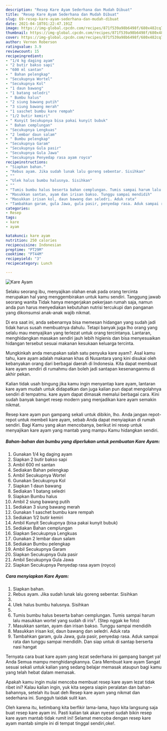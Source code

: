 ```yaml
---
description: "Resep Kare Ayam Sederhana dan Mudah Dibuat"
title: "Resep Kare Ayam Sederhana dan Mudah Dibuat"
slug: 69-resep-kare-ayam-sederhana-dan-mudah-dibuat
date: 2021-04-18T01:22:47.191Z
image: https://img-global.cpcdn.com/recipes/871f539a98b6498f/680x482cq70/kare-ayam-foto-resep-utama.jpg
thumbnail: https://img-global.cpcdn.com/recipes/871f539a98b6498f/680x482cq70/kare-ayam-foto-resep-utama.jpg
cover: https://img-global.cpcdn.com/recipes/871f539a98b6498f/680x482cq70/kare-ayam-foto-resep-utama.jpg
author: Vernon Roberson
ratingvalue: 3.9
reviewcount: 15
recipeingredient:
- "1/4 kg daging ayam"
- "2 butir bakso sapi"
- "600 ml santan"
- " Bahan pelengkap"
- "Secukupnya Wortel"
- "Secukupnya Kol"
- "1 daun bawang"
- "1 batang seledri"
- " Bumbu halus"
- "2 siung bawang putih"
- "3 siung bawang merah"
- "1 saschet bumbu kare rempah"
- "1/2 butir kemiri"
- " Kunyit Secukupnya bisa pakai kunyit bubuk"
- " Bahan cemplungan"
- "Secukupnya Lengkuas"
- "2 lembar daun salam"
- " Bumbu pelengkap"
- "Secukupnya Garam"
- "Secukupnya Gula pasir"
- "Secukupnya Gula Jawa"
- "Secukupnya Penyedap rasa ayam royco"
recipeinstructions:
- "Siapkan bahan."
- "Rebus ayam. Jika sudah lunak lalu goreng sebentar. Sisihkan"
- ""
- "Ulek halus bumbu halusnya. Sisihkan"
- ""
- "Tumis bumbu halus beserta bahan cemplungan. Tumis sampai harum lalu masukkan wortel yang sudah di iris². (Step nggak ke foto)"
- "Masukkan santan, ayam dan irisan bakso. Tunggu sampai mendidih"
- "Masukkan irisan kol, daun bawang dan seledri. Aduk rata"
- "Tambahkan garam, gula Jawa, gula pasir, penyedap rasa. Aduk sampai rata dan tunggu sampai mendidih. Dan siap untuk di santap berserta nasi hangat"
categories:
- Resep
tags:
- kare
- ayam

katakunci: kare ayam 
nutrition: 250 calories
recipecuisine: Indonesian
preptime: "PT29M"
cooktime: "PT44M"
recipeyield: "3"
recipecategory: Lunch

---
```



![Kare Ayam](https://img-global.cpcdn.com/recipes/871f539a98b6498f/680x482cq70/kare-ayam-foto-resep-utama.jpg)

Selaku seorang ibu, menyajikan olahan enak pada orang tercinta merupakan hal yang menggembirakan untuk kamu sendiri. Tanggung jawab seorang  wanita Tidak hanya mengerjakan pekerjaan rumah saja, namun anda pun harus menyediakan kebutuhan nutrisi tercukupi dan panganan yang dikonsumsi anak-anak wajib nikmat.

Di era  saat ini, anda sebenarnya bisa memesan hidangan yang sudah jadi tidak harus susah membuatnya dahulu. Tetapi banyak juga lho orang yang selalu mau menyajikan yang terlezat untuk orang tercintanya. Lantaran, menghidangkan masakan sendiri jauh lebih higienis dan bisa menyesuaikan hidangan tersebut sesuai makanan kesukaan keluarga tercinta. 



Mungkinkah anda merupakan salah satu penyuka kare ayam?. Asal kamu tahu, kare ayam adalah makanan khas di Nusantara yang kini disukai oleh kebanyakan orang dari berbagai daerah di Indonesia. Kita dapat membuat kare ayam sendiri di rumahmu dan boleh jadi santapan kesenanganmu di akhir pekan.

Kalian tidak usah bingung jika kamu ingin menyantap kare ayam, lantaran kare ayam mudah untuk didapatkan dan juga kalian pun dapat mengolahnya sendiri di tempatmu. kare ayam dapat dimasak memalui berbagai cara. Kini sudah banyak banget resep modern yang menjadikan kare ayam semakin nikmat.

Resep kare ayam pun gampang sekali untuk dibikin, lho. Anda jangan repot-repot untuk membeli kare ayam, sebab Anda dapat menyiapkan di rumah sendiri. Bagi Kamu yang akan mencobanya, berikut ini resep untuk menyajikan kare ayam yang mantab yang mampu Kamu hidangkan sendiri.

<!--inarticleads1-->

##### Bahan-bahan dan bumbu yang diperlukan untuk pembuatan Kare Ayam:

1. Gunakan 1/4 kg daging ayam
1. Siapkan 2 butir bakso sapi
1. Ambil 600 ml santan
1. Sediakan  Bahan pelengkap
1. Ambil Secukupnya Wortel
1. Gunakan Secukupnya Kol
1. Siapkan 1 daun bawang
1. Sediakan 1 batang seledri
1. Siapkan  Bumbu halus
1. Ambil 2 siung bawang putih
1. Sediakan 3 siung bawang merah
1. Gunakan 1 saschet bumbu kare rempah
1. Sediakan 1/2 butir kemiri
1. Ambil  Kunyit Secukupnya (bisa pakai kunyit bubuk)
1. Sediakan  Bahan cemplungan
1. Siapkan Secukupnya Lengkuas
1. Gunakan 2 lembar daun salam
1. Sediakan  Bumbu pelengkap
1. Ambil Secukupnya Garam
1. Siapkan Secukupnya Gula pasir
1. Ambil Secukupnya Gula Jawa
1. Siapkan Secukupnya Penyedap rasa ayam (royco)




<!--inarticleads2-->

##### Cara menyiapkan Kare Ayam:

1. Siapkan bahan.
1. Rebus ayam. Jika sudah lunak lalu goreng sebentar. Sisihkan
1. 
1. Ulek halus bumbu halusnya. Sisihkan
1. 
1. Tumis bumbu halus beserta bahan cemplungan. Tumis sampai harum lalu masukkan wortel yang sudah di iris². (Step nggak ke foto)
1. Masukkan santan, ayam dan irisan bakso. Tunggu sampai mendidih
1. Masukkan irisan kol, daun bawang dan seledri. Aduk rata
1. Tambahkan garam, gula Jawa, gula pasir, penyedap rasa. Aduk sampai rata dan tunggu sampai mendidih. Dan siap untuk di santap berserta nasi hangat




Ternyata cara buat kare ayam yang lezat sederhana ini gampang banget ya! Anda Semua mampu menghidangkannya. Cara Membuat kare ayam Sangat sesuai sekali untuk kalian yang sedang belajar memasak ataupun bagi kamu yang telah hebat dalam memasak.

Apakah kamu ingin mulai mencoba membuat resep kare ayam lezat tidak ribet ini? Kalau kalian ingin, yuk kita segera siapin peralatan dan bahan-bahannya, setelah itu buat deh Resep kare ayam yang nikmat dan sederhana ini. Sungguh taidak sulit kan. 

Oleh karena itu, ketimbang kita berfikir lama-lama, hayo kita langsung saja buat resep kare ayam ini. Pasti kalian tak akan nyesel sudah bikin resep kare ayam mantab tidak rumit ini! Selamat mencoba dengan resep kare ayam mantab simple ini di tempat tinggal sendiri,oke!.

